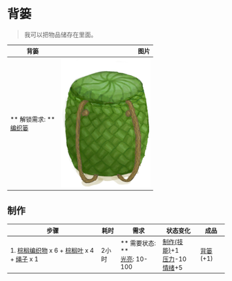 # 背篓  
> 我可以把物品储存在里面。  
  
  背篓  |   图片   
 ----  |  ----:   
 ** 解锁需求: **<br>[编织篓](Basket.md)  |  <img decoding="async" src="Sprite/BasketBackpack.png" href="a.md" style="max-width:300px;max-height:300px;">   
  
## 制作  
步骤  |  耗时  |  需求  |  状态变化  |  成品  
----  |  ----  |  ----  |  ----  |  ----  
1. [棕榈编织物](WeavePalm.md) x 6 + [棕榈叶](PalmFronds.md) x 4 + [绳子](Rope.md) x 1  |  2小时  |  ** 需要状态: **<br>[光亮](Light.md): 10-100  |  [制作(技能)](Skill_Crafting.md)+1<br>[压力](Stress.md)-10<br>[情绪](Morale.md)+5  |  [背篓](BackpackBasket.md)(+1)  
